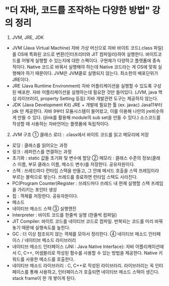 # "더 자바, 코드를 조작하는 다양한 방법" 강의 정리
1. JVM, JRE, JDK
* JVM (Java Virtual Machine) 자바 가상 머신으로 자바 바이트 코드(.class 파일)를 OS에 특화된 코드로 변환(인터프리터와 JIT 컴파일러)하여 실행한다. 바이트코   드를 어떻게 실행할 수 있는지에 대한 스펙이다. 구현체가 다양하고 플랫폼에 종속적이다. Native 코드로 바꿔서 실행해야 하는데 Native 코드라는 게 OS에 맞춰 실행해야   하기 때문이다. JVM은 JVM콜로 실행되지 않는다. 최소한의 배포단위가 JRE이다.
* JRE (Java Runtime Environment) 자바 어플리케이션을 실행할 수 있도록 구성된 배포판. 자바 어플리케이션을 실행하는데 필요한 것만 들어있다. (JVM, java 핵심   라이브러리, property Setting 등등) 자바 개발관련 도구는 제공하지 않는다.
* JDK (Java Development Kit) JRE + 개발에 필요한 툴 (ex. javac) Java11부터 jdk 만 제공한다. 자바 9부터 모듈시스템이 들어왔고, 이를 이용해 나만의     jre비슷하게 만들 수 있다. (jlink를 활용해 module의 sub set을 만들 수 있다.) 소스코드를 작성할 때 사용하는 자바언어는 플랫폼에 독립적이다.

2. JVM 구조
 ① 클래스 로더 : .class에서 바이트 코드를 읽고 메모리에 저장
  - 로딩 : 클래스를 읽어오는 과정
  - 링크 : 레퍼런스를 연결하는 과정
  - 초기화 : static 값들 초기화 및 변수에 할당
 ② 메모리 : 클래스 수준의 정보(클래스 이름, 부모 클래스 이름, 메소드 변수)를 저장한다. 공유자원이다.
  - 스택 : 쓰레드마다 런타임 스택을 만들고, 그 안에 메서드 호출을 스텍 프레임이라 부르는 블럭으로 쌓는다. 쓰레드를 종료하면 런타임 스택도 사라진다.
  - PC(Program Counter)Register : 쓰레드마다 쓰레드 내 현재 실행할 스택 프레임을 가리키는 포인터 생성
  - 힙 : 객체를 저장한다. 공유자원이다.
  - 메소드
  - 네이티브 메소드 스택
 ③ 실행엔진 
  - Interpreter : 바이트 코드를 한줄씩 실행 (한줄씩 컴파일)
  - JIT Compiler: 바이트 코드를 네이티브 코드로 컴파일. 반복되는 코드를 미리 바꿔놓기 때문에 실행속도를 높힌다.
  - GC : 더 이상 참조되지 않는 객체를 모아서 정리한다.
 ④ 네이티브 메소드 인터페이스 / 네이티브 메소드 라이브러리
  - 네이티브 메소드 인터페이스 (JNI : Java Native Interface): 자바 어플리케이션에서 C, C++, 어셈블리로 작성된 함수를 사용할 수 있는 방법을 제공한다. 
    Native 키워드를 사용한 메소드를 호출한다.
  - 네이티브 메소드 라이브러리 : C, C++로 작성된 라이브러리. 
  라이브러리는 꼭 인터페이스를 통해 사용하고, 인터페이스가 호출되면 네이티브 메소드 스택이 생긴다. stack frame이 한 개 쌓이게 된다.
